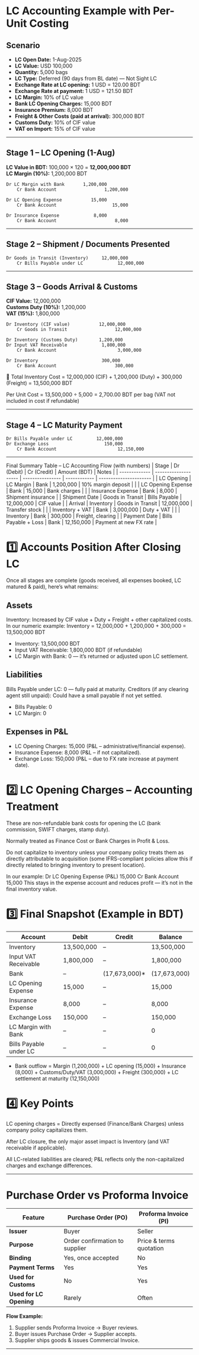 
# LC Accounting Example with Per-Unit Costing

## Scenario
- **LC Open Date:** 1-Aug-2025  
- **LC Value:** USD 100,000  
- **Quantity:** 5,000 bags  
- **LC Type:** Deferred (90 days from BL date) — Not Sight LC  
- **Exchange Rate at LC opening:** 1 USD = 120.00 BDT  
- **Exchange Rate at payment:** 1 USD = 121.50 BDT  
- **LC Margin:** 10% of LC value  
- **Bank LC Opening Charges:** 15,000 BDT  
- **Insurance Premium:** 8,000 BDT  
- **Freight & Other Costs (paid at arrival):** 300,000 BDT  
- **Customs Duty:** 10% of CIF value  
- **VAT on Import:** 15% of CIF value  

---

## Stage 1 – LC Opening (1-Aug)
**LC Value in BDT:** 100,000 × 120 = **12,000,000 BDT**  
**LC Margin (10%):** 1,200,000 BDT

```
Dr LC Margin with Bank       1,200,000
    Cr Bank Account                  1,200,000

Dr LC Opening Expense           15,000
    Cr Bank Account                     15,000

Dr Insurance Expense             8,000
    Cr Bank Account                      8,000
```

---

## Stage 2 – Shipment / Documents Presented
```
Dr Goods in Transit (Inventory)     12,000,000
    Cr Bills Payable under LC             12,000,000
```

---

## Stage 3 – Goods Arrival & Customs
**CIF Value:** 12,000,000  
**Customs Duty (10%):** 1,200,000  
**VAT (15%):** 1,800,000

```
Dr Inventory (CIF value)           12,000,000
    Cr Goods in Transit                  12,000,000

Dr Inventory (Customs Duty)        1,200,000
Dr Input VAT Receivable             1,800,000
    Cr Bank Account                       3,000,000

Dr Inventory                        300,000
    Cr Bank Account                      300,000
```

📌 Total Inventory Cost =
12,000,000 (CIF) + 1,200,000 (Duty) + 300,000 (Freight)
= 13,500,000 BDT

Per Unit Cost = 13,500,000 ÷ 5,000 = 2,700.00 BDT per bag
(VAT not included in cost if refundable)

---

## Stage 4 – LC Maturity Payment
```
Dr Bills Payable under LC         12,000,000
Dr Exchange Loss                     150,000
    Cr Bank Account                       12,150,000
```

---
Final Summary Table – LC Accounting Flow (with numbers)
| Stage         | Dr (Debit)           | Cr (Credit)      | Amount (BDT) | Notes                  |
| ------------- | -------------------- | ---------------- | ------------ | ---------------------- |
| LC Opening    | LC Margin            | Bank             | 1,200,000    | 10% margin deposit     |
|               | LC Opening Expense   | Bank             | 15,000       | Bank charges           |
|               | Insurance Expense    | Bank             | 8,000        | Shipment insurance     |
| Shipment Date | Goods in Transit     | Bills Payable    | 12,000,000   | CIF value              |
| Arrival       | Inventory            | Goods in Transit | 12,000,000   | Transfer stock         |
|               | Inventory + VAT      | Bank             | 3,000,000    | Duty + VAT             |
|               | Inventory            | Bank             | 300,000      | Freight, clearing      |
| Payment Date  | Bills Payable + Loss | Bank             | 12,150,000   | Payment at new FX rate |


# 1️⃣ Accounts Position After Closing LC
Once all stages are complete (goods received, all expenses booked, LC matured & paid), here’s what remains:

## Assets
Inventory: Increased by CIF value + Duty + Freight + other capitalized costs.
In our numeric example:
Inventory = 12,000,000 + 1,200,000 + 300,000 = 13,500,000 BDT
- Inventory: 13,500,000 BDT
- Input VAT Receivable: 1,800,000 BDT (if refundable)
- LC Margin with Bank: 0 — it’s returned or adjusted upon LC settlement.

## Liabilities
Bills Payable under LC: 0 — fully paid at maturity.
Creditors (if any clearing agent still unpaid): Could have a small payable if not yet settled.
- Bills Payable: 0
- LC Margin: 0

## Expenses in P&L
- LC Opening Charges: 15,000 (P&L – administrative/financial expense).
- Insurance Expense: 8,000 (P&L – if not capitalized).
- Exchange Loss: 150,000 (P&L – due to FX rate increase at payment date).

# 2️⃣ LC Opening Charges – Accounting Treatment

These are non-refundable bank costs for opening the LC (bank commission, SWIFT charges, stamp duty).

Normally treated as Finance Cost or Bank Charges in Profit & Loss.

Do not capitalize to inventory unless your company policy treats them as directly attributable to acquisition (some IFRS-compliant policies allow this if directly related to bringing inventory to present location).

In our example:
Dr LC Opening Expense (P&L)   15,000
    Cr Bank Account                15,000
This stays in the expense account and reduces profit — it’s not in the final inventory value.
# 3️⃣ Final Snapshot (Example in BDT)
| Account                | Debit      | Credit         | Balance      |
| ---------------------- | ---------- | -------------- | ------------ |
| Inventory              | 13,500,000 | –              | 13,500,000   |
| Input VAT Receivable   | 1,800,000  | –              | 1,800,000    |
| Bank                   | –          | (17,673,000)\* | (17,673,000) |
| LC Opening Expense     | 15,000     | –              | 15,000       |
| Insurance Expense      | 8,000      | –              | 8,000        |
| Exchange Loss          | 150,000    | –              | 150,000      |
| LC Margin with Bank    | –          | –              | 0            |
| Bills Payable under LC | –          | –              | 0            |
* Bank outflow = Margin (1,200,000) + LC opening (15,000) + Insurance (8,000) + Customs/Duty/VAT (3,000,000) + Freight (300,000) + LC settlement at maturity (12,150,000)
# 4️⃣ Key Points

LC opening charges = Directly expensed (Finance/Bank Charges) unless company policy capitalizes them.

After LC closure, the only major asset impact is Inventory (and VAT receivable if applicable).

All LC-related liabilities are cleared; P&L reflects only the non-capitalized charges and exchange differences.

---

# Purchase Order vs Proforma Invoice

| Feature | Purchase Order (PO) | Proforma Invoice (PI) |
|---------|--------------------|-----------------------|
| **Issuer** | Buyer | Seller |
| **Purpose** | Order confirmation to supplier | Price & terms quotation |
| **Binding** | Yes, once accepted | No |
| **Payment Terms** | Yes | Yes |
| **Used for Customs** | No | Yes |
| **Used for LC Opening** | Rarely | Often |

**Flow Example:**
1. Supplier sends Proforma Invoice → Buyer reviews.
2. Buyer issues Purchase Order → Supplier accepts.
3. Supplier ships goods & issues Commercial Invoice.

---
